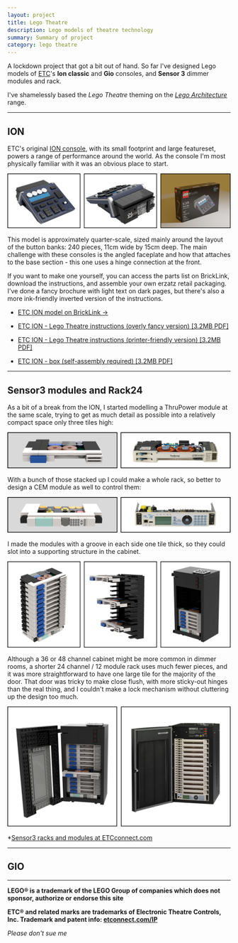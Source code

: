 ```yaml
---
layout: project
title: Lego Theatre
description: Lego models of theatre technology
summary: Summary of project
category: lego theatre
---
```


A lockdown project that got a bit out of hand. So far I've designed Lego models of <a href="https://www.etcconnect.com/" title="Electronic Theatre Controls">ETC</a>'s **Ion classic** and **Gio** consoles, and **Sensor 3** dimmer modules and rack.

I've shamelessly based the *Lego Theatre* theming on the *<a href="https://www.lego.com/en-gb/themes/architecture/story" title="Lego Architecture at Lego.com">Lego Architecture</a>* range.

---

## ION

ETC's original <a href="https://www.etcconnect.com/Products/Legacy/Console/Eos-Family/Ion/Features.aspx" title="ION classic console at ETCconnect.com">ION console</a>, with its small footprint and large featureset, powers a range of performance around the world. As the console I'm most physically familiar with it was an obvious place to start.

![Images of the Lego ION model and packaging](/resources/ion-images.jpg)

This model is approximately quarter-scale, sized mainly around the layout of the button banks: 240 pieces, 11cm wide by 15cm deep. The main challenge with these consoles is the angled faceplate and how that attaches to the base section - this one uses a hinge connection at the front.

If you want to make one yourself, you can access the parts list on BrickLink, download the instructions, and assemble your own erzatz retail packaging. I've done a fancy brochure with light text on dark pages, but there's also a more ink-friendly inverted version of the instructions.

* <a href="https://www.bricklink.com/v3/studio/edit.page?idModel=147578" title="ETC ION Lego model on BrickLink">ETC ION model on BrickLink -></a>

* [ETC ION - Lego Theatre instructions (overly fancy version) [3.2MB PDF]](/resources/LegoION-darkinstructions.pdf)

* [ETC ION - Lego Theatre instructions (printer-friendly version) [3.2MB PDF]](/resources/LegoION-lightinstructions.pdf)

* [ETC ION - box (self-assembly required) [3.2MB PDF]](/resources/LegoION-DIYbox.pdf)

---

## Sensor3 modules and Rack24

As a bit of a break from the ION, I started modelling a ThruPower module at the same scale, trying to get as much detail as possible into a relatively compact space only three tiles high:

![Images of the Lego Thrupower module model and ETC original](/resources/sensor3-thrupower-images.jpg)

With a bunch of those stacked up I could make a whole rack, so better to design a CEM module as well to control them:

![Images of the Lego CEM module model and ETC original](/resources/sensor3-cem-images.jpg)

I made the modules with a groove in each side one tile thick, so they could slot into a supporting structure in the cabinet.

![Images of the Lego module stack, mounting rails and cabinet](/resources/sensor3-modulemounts-images.jpg)

Although a 36 or 48 channel cabinet might be more common in dimmer rooms, a shorter 24 channel / 12 module rack uses much fewer pieces, and it was more straightforward to have one large tile for the majority of the door. That door was tricky to make close flush, with more sticky-out hinges than the real thing, and I couldn't make a lock mechanism without cluttering up the design too much.

![Images of the Lego Sensor3 racks model and ETC originals](/resources/sensor3-rack24-images.jpg)

*[Sensor3 racks and modules at ETCconnect.com](https://www.etcconnect.com/Products/Power-Controls/Racks-and-Panels/Sensor3/Installation.aspx)

---

## GIO

---

**LEGO® is a trademark of the LEGO Group of companies which does not sponsor, authorize or endorse this site**

**ETC® and related marks are trademarks of Electronic Theatre Controls, Inc. Trademark and patent info: <a href="http://etcconnect.com/IP">etconnect.com/IP</a>**

*Please don't sue me*
